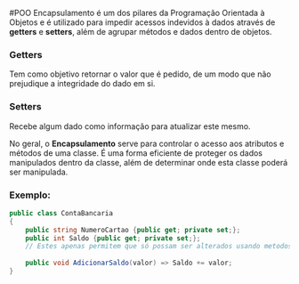 #POO
Encapsulamento é um dos pilares da Programação Orientada à Objetos e é utilizado para impedir acessos indevidos  à dados através de **getters** e **setters**, além de agrupar métodos e dados dentro de objetos.

### Getters
Tem como objetivo retornar o valor que é pedido, de um modo que não prejudique a integridade do dado em si.

### Setters
Recebe algum dado como informação para atualizar este mesmo.

No geral, o **Encapsulamento** serve para controlar o acesso aos atributos e métodos de uma classe. É uma forma eficiente de proteger os dados manipulados dentro da classe, além de determinar onde esta classe poderá ser manipulada.

### Exemplo:
```csharp
public class ContaBancaria
{
	public string NumeroCartao {public get; private set;};
	public int Saldo {public get; private set;}; 
	// Estes apenas permitem que só possam ser alterados usando metodos internos, como o AdicionarSaldo()
	
	public void AdicionarSaldo(valor) => Saldo += valor;
}
```